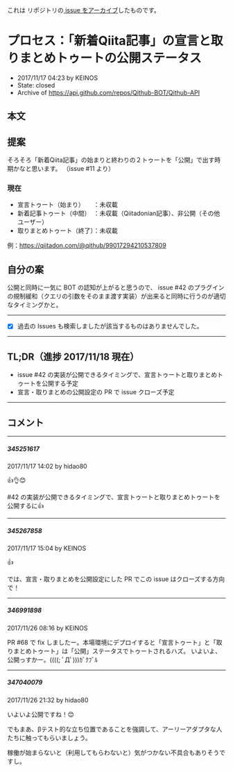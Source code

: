 これは  リポジトリの[ issue をアーカイブ]()したものです。

# プロセス：「新着Qiita記事」の宣言と取りまとめトゥートの公開ステータス

- 2017/11/17 04:23 by KEINOS
- State: closed
- Archive of https://api.github.com/repos/Qithub-BOT/Qithub-API

## 本文

## 提案

そろそろ「新着Qiita記事」の始まりと終わりの２トゥートを「公開」で出す時期かなと思います。 （issue #11 より）

### 現在
- 宣言トゥート（始まり）　　：未収載
- 新着記事トゥート（中間）　：未収載（Qiitadonian記事）、非公開（その他ユーザー）
- 取りまとめトゥート（終了）：未収載

例：https://qiitadon.com/@qithub/99017294210537809

## 自分の案

公開と同時に一気に BOT の認知が上がると思うので、 issue #42 のプラグインの規制緩和（クエリの引数をそのまま渡す実装）が出来ると同時に行うのが適切なタイミングかと。

----------------

- [x] 過去の Issues も検索しましたが該当するものはありませんでした。

----------------

## TL;DR（進捗 2017/11/18 現在）

- issue #42 の実装が公開できるタイミングで、宣言トゥートと取りまとめトゥートを公開する予定
- 宣言・取りまとめの公開設定の PR で issue クローズ予定


-----

## コメント

-----

##### 345251617

2017/11/17 14:02 by hidao80

👍👌😊

#42 の実装が公開できるタイミングで、宣言トゥートと取りまとめトゥートを公開するに👍

-----

##### 345267858

2017/11/17 15:04 by KEINOS

👍 

では、宣言・取りまとめを公開設定にした PR でこの issue はクローズする方向で！


-----

##### 346991898

2017/11/26 08:16 by KEINOS

PR #68 で fix しましたー。本場環境にデプロイすると「宣言トゥート」と「取りまとめトゥート」は「公開」ステータスでトゥートされるハズ。
いよいよ、公開っすかー。((((; ﾟДﾟ)))ｶﾞｸﾌﾞﾙ

-----

##### 347040079

2017/11/26 21:32 by hidao80

いよいよ公開ですね！😊

でもまあ、βテスト的な立ち位置であることを強調して、アーリーアダプタな人たちに触ってもらいましょう。

稼働が始まらないと（利用してもらわないと）気がつかない不具合もありそうですし。
